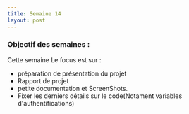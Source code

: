 ```yaml
---
title: Semaine 14
layout: post
---
```


### Objectif des semaines : 
Cette semaine Le focus est sur :
- préparation de présentation du projet 
- Rapport de projet 
- petite documentation et ScreenShots.
- Fixer les derniers détails sur le code(Notament variables d'authentifications)






